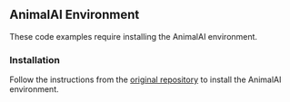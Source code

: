 ## AnimalAI Environment

These code examples require installing the AnimalAI environment.

### Installation

Follow the instructions from the [original repository](https://github.com/beyretb/AnimalAI-Olympics) to install the AnimalAI environment.


